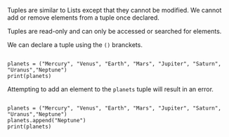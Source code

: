 Tuples are similar to Lists except that they cannot be modified. We cannot add or remove elements from a tuple once declared.

Tuples are read-only and can only be accessed or searched for elements.

We can declare a tuple using the `()` branckets.

<codeblock language="python" type="lesson">
<code>
planets = ("Mercury", "Venus", "Earth", "Mars", "Jupiter", "Saturn", "Uranus","Neptune")
print(planets)
</code>
</codeblock>

Attempting to add an element to the `planets` tuple will result in an error.

<codeblock language="python" type="lesson">
<code>
planets = ("Mercury", "Venus", "Earth", "Mars", "Jupiter", "Saturn", "Uranus","Neptune")
planets.append("Neptune")
print(planets)
</code>
</codeblock>